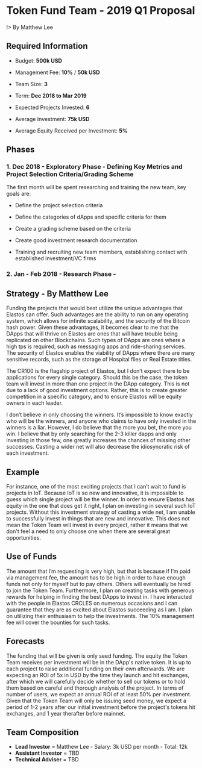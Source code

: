 
# Token Fund Team - 2019 Q1 Proposal

!> By Matthew Lee

## Required Information

- Budget: **500k USD**

- Management Fee: **10%** / **50k USD**

- Team Size: **3**

- Term: **Dec 2018 to Mar 2019**

- Expected Projects Invested: **6**

- Average Investment: **75k USD**

- Average Equity Received per Investment: **5%**


## Phases

### 1. Dec 2018 - **Exploratory Phase** - Defining Key Metrics and Project Selection Criteria/Grading Scheme

The first month will be spent researching and training the new team, key goals are:

- Define the project selection criteria

- Define the categories of dApps and specific criteria for them

- Create a grading scheme based on the criteria

- Create good investment research documentation

- Training and recruiting new team members, establishing contact with established investment/VC firms


### 2. Jan - Feb 2018 - **Research Phase** -

## Strategy - By Matthew Lee


Funding the projects that would best utilize the unique advantages that Elastos can offer. Such advantages are the ability to run on any operating system, which allows for infinite scalability, and the security of the Bitcoin hash power. Given these advantages, it becomes clear to me that the DApps that will thrive on Elastos are ones that will have trouble being replicated on other Blockchains. Such types of DApps are ones where a high tps is required, such as messaging apps and ride-sharing services. The security of Elastos enables the viability of DApps where there are many sensitive records, such as the storage of Hospital files or Real Estate titles.

The CR100 is the flagship project of Elastos, but I don’t expect there to be applications for every single category. Should this be the case, the token team will invest in more than one project in the DApp category. This is not due to a lack of good investment options. Rather, this is to create greater competition in a specific category, and to ensure Elastos will be equity owners in each leader.

I don’t believe in only choosing the winners. It’s impossible to know exactly who will be the winners, and anyone who claims to have only invested in the winners is a liar. However, I do believe that the more you bet, the more you win. I believe that by only searching for the 2-3 killer dapps and only investing in those few, one greatly increases the chances of missing other successes. Casting a wider net will also decrease the idiosyncratic risk of each investment.

## Example


For instance, one of the most exciting projects that I can’t wait to fund is projects in IoT. Because IoT is so new and innovative, it is impossible to guess which single project will be the winner. In order to ensure Elastos has equity in the one that does get it right, I plan on investing in several such IoT projects. Without this investment strategy of casting a wide net, I am unable to successfully invest in things that are new and innovative. This does not mean the Token Team will invest in every project, rather it means that we don't feel a need to only choose one when there are several great opportunities.

## Use of Funds


The amount that I’m requesting is very high, but that is because if I’m paid via management fee, the amount has to be high in order to have enough funds not only for myself but to pay others. Others will eventually be hired to join the Token Team. Furthermore, I plan on creating tasks with generous rewards for helping in finding the best DApps to invest in. I have interacted with the people in Elastos CRCLES on numerous occasions and I can guarantee that they are as excited about Elastos succeeding as I am. I plan on utilizing their enthusiasm to help the investments. The 10% management fee will cover the bounties for such tasks.

## Forecasts


The funding that will be given is only seed funding. The equity the Token Team receives per investment will be in the DApp's native token. It is up to each project to raise additional funding on their own afterwards. We are expecting an ROI of 5x in USD by the time they launch and hit exchanges, after which we will carefully decide whether to sell our tokens or to hold them based on careful and thorough analysis of the project. In terms of number of users, we expect an annual ROI of at least 50% per investment. Given that the Token Team will only be issuing seed money, we expect a period of 1-2 years after our initial investment before the project's tokens hit exchanges, and 1 year therafter before mainnet.



## Team Composition

- **Lead Investor** = Matthew Lee - Salary: 3k USD per month - Total: 12k
- **Assistant Investor** = TBD
- **Technical Adviser** = TBD
